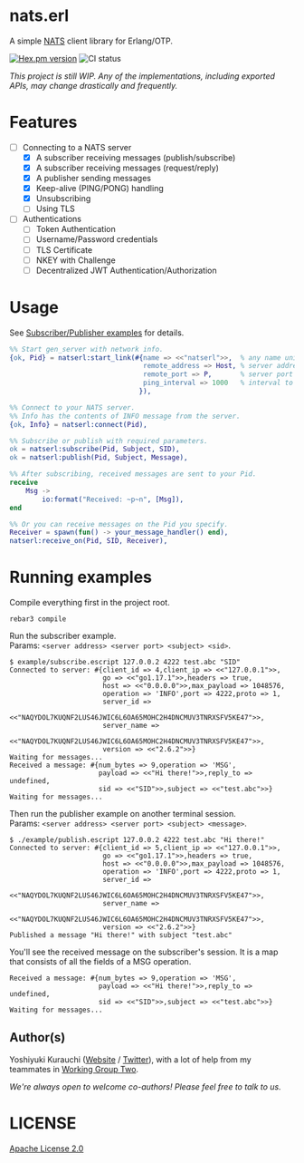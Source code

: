 # nats.erl

A simple [NATS](https://nats.io/) client library for Erlang/OTP.

[![Hex.pm version](https://img.shields.io/hexpm/v/natserl.svg)](https://hex.pm/packages/natserl) 
![CI status](https://github.com/wmnsk/nats.erl/actions/workflows/test.yml/badge.svg)

_This project is still WIP. Any of the implementations, including exported APIs, may change drastically and frequently._

# Features

- [ ] Connecting to a NATS server
  - [x] A subscriber receiving messages (publish/subscribe)
  - [x] A subscriber receiving  messages (request/reply)
  - [x] A publisher sending messages
  - [x] Keep-alive (PING/PONG) handling
  - [x] Unsubscribing
  - [ ] Using TLS
- [ ] Authentications
  - [ ] Token Authentication
  - [ ] Username/Password credentials
  - [ ] TLS Certificate
  - [ ] NKEY with Challenge
  - [ ] Decentralized JWT Authentication/Authorization

# Usage

See [Subscriber/Publisher examples](./example) for details.

```erlang
%% Start gen_server with network info.
{ok, Pid} = natserl:start_link(#{name => <<"natserl">>,  % any name unique per connection
                                 remote_address => Host, % server address
                                 remote_port => P,       % server port
                                 ping_interval => 1000   % interval to send PING
                                }),

%% Connect to your NATS server.
%% Info has the contents of INFO message from the server.
{ok, Info} = natserl:connect(Pid),

%% Subscribe or publish with required parameters.
ok = natserl:subscribe(Pid, Subject, SID),
ok = natserl:publish(Pid, Subject, Message),

%% After subscribing, received messages are sent to your Pid.
receive
    Msg ->
        io:format("Received: ~p~n", [Msg]),
end

%% Or you can receive messages on the Pid you specify.
Receiver = spawn(fun() -> your_message_handler() end),
natserl:receive_on(Pid, SID, Receiver),
```

# Running examples

Compile everything first in the project root.

```shell-session
rebar3 compile
```

Run the subscriber example.  
Params: `<server address> <server port> <subject> <sid>`.

```shell-session
$ example/subscribe.escript 127.0.0.2 4222 test.abc "SID"
Connected to server: #{client_id => 4,client_ip => <<"127.0.0.1">>,
                       go => <<"go1.17.1">>,headers => true,
                       host => <<"0.0.0.0">>,max_payload => 1048576,
                       operation => 'INFO',port => 4222,proto => 1,
                       server_id =>
                           <<"NAQYDOL7KUQNF2LUS46JWIC6L6OA65MOHC2H4DNCMUV3TNRXSFV5KE47">>,
                       server_name =>
                           <<"NAQYDOL7KUQNF2LUS46JWIC6L6OA65MOHC2H4DNCMUV3TNRXSFV5KE47">>,
                       version => <<"2.6.2">>}
Waiting for messages...
Received a message: #{num_bytes => 9,operation => 'MSG',
                      payload => <<"Hi there!">>,reply_to => undefined,
                      sid => <<"SID">>,subject => <<"test.abc">>}
Waiting for messages...
```

Then run the publisher example on another terminal session.  
Params: `<server address> <server port> <subject> <message>`.

```shell-session
$ ./example/publish.escript 127.0.0.2 4222 test.abc "Hi there!"
Connected to server: #{client_id => 5,client_ip => <<"127.0.0.1">>,
                       go => <<"go1.17.1">>,headers => true,
                       host => <<"0.0.0.0">>,max_payload => 1048576,
                       operation => 'INFO',port => 4222,proto => 1,
                       server_id =>
                           <<"NAQYDOL7KUQNF2LUS46JWIC6L6OA65MOHC2H4DNCMUV3TNRXSFV5KE47">>,
                       server_name =>
                           <<"NAQYDOL7KUQNF2LUS46JWIC6L6OA65MOHC2H4DNCMUV3TNRXSFV5KE47">>,
                       version => <<"2.6.2">>}
Published a message "Hi there!" with subject "test.abc"
```

You'll see the received message on the subscriber's session. It is a map that consists of all the fields of a MSG operation.

```shell-session
Received a message: #{num_bytes => 9,operation => 'MSG',
                      payload => <<"Hi there!">>,reply_to => undefined,
                      sid => <<"SID">>,subject => <<"test.abc">>}
Waiting for messages...
```

## Author(s)

Yoshiyuki Kurauchi ([Website](https://wmnsk.com/) / [Twitter](https://twitter.com/wmnskdmms)), with a lot of help from my teammates in [Working Group Two](https://wgtwo.com).

_We're always open to welcome co-authors! Please feel free to talk to us._

# LICENSE

[Apache License 2.0](./LICENSE)
